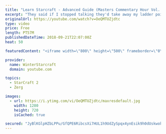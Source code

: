 ```yaml
---
title: "Learn Starcraft - Advanced Guide (Masters Commentary Hour Vol. 1)"
excerpt: "They said if I stopped talking they'd take away my ladder points. Next one I upload will have more terran/toss blame RNGesus."
originalUrl: https://youtube.com/watch?v=OeQMTUZjdtc
type: video
price: Free
length: PT57M
publishedDateTime: 2018-09-21T22:07:00Z
heat: 50

featuredContent: "<iframe width=\"800\" height=\"500\" frameborder=\"0\" src=\"https://www.youtube.com/embed/OeQMTUZjdtc\" allow=\"accelerometer; autoplay; encrypted-media; gyroscope; picture-in-picture\" allowfullscreen></iframe>"

provider:
  name: WinterStarcraft
  domain: youtube.com

topics:
  - StarCraft 2
  - Zerg

images:
  - url: https://i.ytimg.com/vi/OeQMTUZjdtc/maxresdefault.jpg
    width: 1280
    height: 720
    isCached: true

secured: "JyBlKGlpHZbLPPu/GfQPE6RibcsXi7HUL1h9UdZySpqx4ynEsik9h0dUskwokdtLDAONJn0K3+sz0WQV1Bce/oUzYsynbew7QaSWIBF5WkvhXRTMShLvbbMaVPx1jLRFTCGJ16LU799grEqXmAnbF/cj/W2yehT/66gdNneJu/+sGYdNEjXf0I7NL5y1db2cURzBt+A/sf1oZBXRRidwy2aBtnQr8L0kpdgwebgIMS4Fa4odHKECpY+twplCZeOdOZoMOShIDMKAkzZ2vKb7bPcdTvRgup3Rhu+QlAYBe/2Ltay5qo4Ye2LotQe71sPtXiIoF9unRj2VsfZG+41ZnouiYmUpgJrlGhm5h9D/f4vdfP21Tssr3IRnE6pOH6D7v5r2TkFZkIoR9F+nWNFyo1iQAR7njbcBgiNCbx9g0l0=;Qrn4fG34D8yJFM3dQvh72Q=="
---
```


